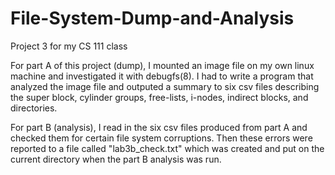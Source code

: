 # File-System-Dump-and-Analysis
Project 3 for my CS 111 class

For part A of this project (dump), I mounted an image file on my own linux machine and investigated it with debugfs(8). I had to write a program that analyzed the image file and outputed a summary to six csv files describing the super block, cylinder groups, free-lists, i-nodes, indirect blocks, and directories. 

For part B (analysis), I read in the six csv files produced from part A and checked them for certain file system corruptions. Then these errors were reported to a file called "lab3b_check.txt" which was created and put on the current directory when the part B analysis was run. 
